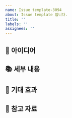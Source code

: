 ```yaml
---
name: Issue template-3094
about: Issue template 입니다.
title: ''
labels: ''
assignees: ''
---
```

## 🌟 아이디어  
  
## 📚 세부 내용  
  
## 🌈 기대 효과  
  
## 🔗 참고 자료